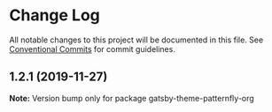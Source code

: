 # Change Log

All notable changes to this project will be documented in this file.
See [Conventional Commits](https://conventionalcommits.org) for commit guidelines.

## 1.2.1 (2019-11-27)

**Note:** Version bump only for package gatsby-theme-patternfly-org
